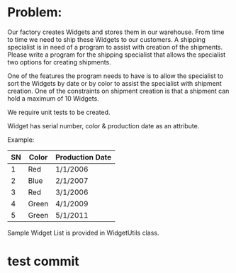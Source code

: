 # Problem:

Our factory creates Widgets and stores them in our warehouse.  From time to time we need to ship these Widgets to our customers.  A shipping specialist is in need of a program to assist with creation of the shipments.  Please write a program for the shipping specialist that allows the specialist two options for creating shipments.  

One of the features the program needs to have is to allow the specialist to sort the Widgets by date or by color to assist the specialist with shipment creation.  One of the constraints on shipment creation is that a shipment can hold a maximum of 10 Widgets.

We require unit tests to be created.

Widget has serial number, color & production date as an attribute. 

Example:

|SN	|Color	|Production Date|
|---|---|---|
|1	|Red	|1/1/2006|
|2	|Blue	|2/1/2007|
|3	|Red	|3/1/2006|
|4	|Green	|4/1/2009|
|5	|Green	|5/1/2011|

Sample Widget List is provided in WidgetUtils class.


# test commit